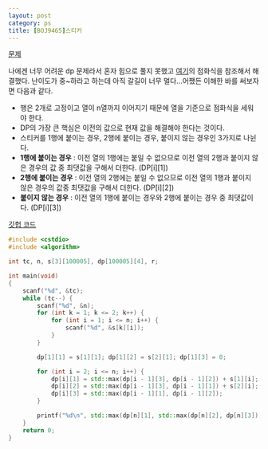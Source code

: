 ```yaml
---
layout: post
category: ps
title: [BOJ9465]스티커
---
```


[문제](https://www.acmicpc.net/problem/9465)

나에겐 너무 어려운 dp 문제라서 혼자 힘으로 풀지 못했고 [여기](http://simsimjae.tistory.com/84)의 점화식을 참조해서 해결했다. 난이도가 중~하라고 하는데 아직 갈길이 너무 멀다...어쨌든 이해한 바를 써보자면 다음과 같다.

* 행은 2개로 고정이고 열이 n열까지 이어지기 때문에 열을 기준으로 점화식을 세워야 한다.
* DP의 가장 큰 핵심은 이전의 값으로 현재 값을 해결해야 한다는 것이다.
* 스티커를 1행에 붙이는 경우, 2행에 붙이는 경우, 붙이지 않는 경우인 3가지로 나뉜다.
* **1행에 붙이는 경우** : 이전 열의 1행에는 붙일 수 없으므로 이전 열의 2행과 붙이지 않은 경우의 값 중 최댓값을 구해서 더한다. (DP\[i]\[1])
* **2행에 붙이는 경우** : 이전 열의 2행에는 붙일 수 없으므로 이전 열의 1행과 붙이지 않은 경우의 값중 최댓값을 구해서 더한다. (DP\[i]\[2])
* **붙이지 않는 경우** : 이전 열의 1행에 붙이는 경우와 2행에 붙이는 경우 중 최댓값이다. (DP\[i]\[3])

[깃헙 코드](https://github.com/baeharam/PS/blob/828ebc62a0ffc5927181ebb3ff3ff3c5fe123b2f/DP(Dynamic%20Programming)/9465%EB%B2%88(%EC%8A%A4%ED%8B%B0%EA%B1%B0).cpp)

```c++
#include <cstdio>
#include <algorithm>

int tc, n, s[3][100005], dp[100005][4], r;

int main(void)
{
	scanf("%d", &tc);
	while (tc--) {
		scanf("%d", &n);
		for (int k = 1; k <= 2; k++) {
			for (int i = 1; i <= n; i++) {
				scanf("%d", &s[k][i]);
			}
		}

		dp[1][1] = s[1][1]; dp[1][2] = s[2][1]; dp[1][3] = 0;

		for (int i = 2; i <= n; i++) {
			dp[i][1] = std::max(dp[i - 1][3], dp[i - 1][2]) + s[1][i];
			dp[i][2] = std::max(dp[i - 1][3], dp[i - 1][1]) + s[2][i];
			dp[i][3] = std::max(dp[i - 1][1], dp[i - 1][2]);
		}

		printf("%d\n", std::max(dp[n][1], std::max(dp[n][2], dp[n][3])));
	}
	return 0;
}
```




